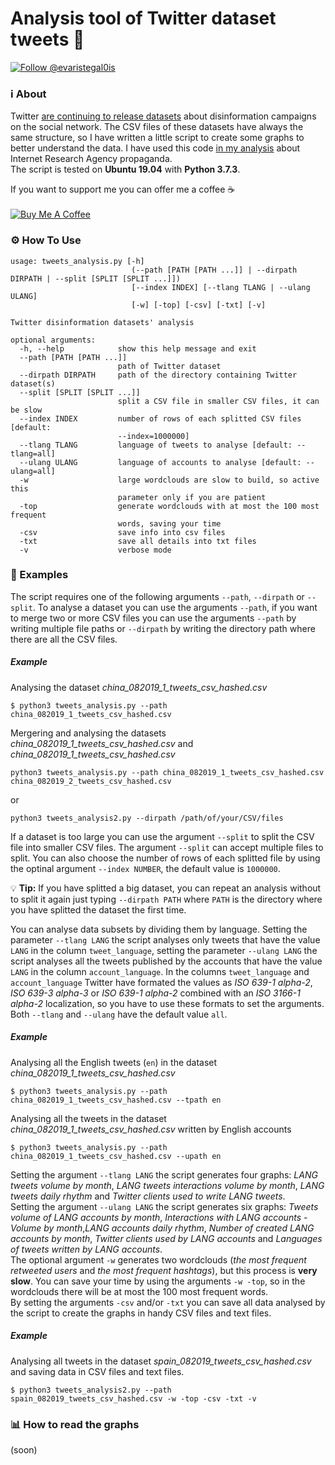 # Analysis tool of Twitter dataset tweets 🦆

<a href="https://twitter.com/intent/follow?screen_name=evaristegal0is"><img src="https://img.shields.io/twitter/follow/evaristegal0is?style=social" alt="Follow @evaristegal0is"></a>

### ℹ️ About

Twitter [are continuing to release datasets](https://blog.twitter.com/en_us/topics/company/2019/info-ops-disclosure-data-september-2019.html) about disinformation campaigns on the social network. The CSV files of these datasets have always the same structure, so I have written a little script to create some graphs to better understand the data. I have used this code [in my analysis](https://www.gubello.me/blog/about-iran-and-ira-twitter-datasets-for-fun-part-iii/) about Internet Research Agency propaganda.</br>
The script is tested on **Ubuntu 19.04** with **Python 3.7.3**.</br>

If you want to support me you can offer me a coffee ☕</br></br>
<a href="https://www.buymeacoffee.com/gubello" target="_blank"><img src="https://bmc-cdn.nyc3.digitaloceanspaces.com/BMC-button-images/custom_images/orange_img.png" alt="Buy Me A Coffee" style="height: auto !important;width: auto !important;" ></a>

### ⚙️ How To Use

```
usage: tweets_analysis.py [-h]
                           (--path [PATH [PATH ...]] | --dirpath DIRPATH | --split [SPLIT [SPLIT ...]])
                           [--index INDEX] [--tlang TLANG | --ulang ULANG]
                           [-w] [-top] [-csv] [-txt] [-v]

Twitter disinformation datasets' analysis

optional arguments:
  -h, --help            show this help message and exit
  --path [PATH [PATH ...]]
                        path of Twitter dataset
  --dirpath DIRPATH     path of the directory containing Twitter dataset(s)
  --split [SPLIT [SPLIT ...]]
                        split a CSV file in smaller CSV files, it can be slow
  --index INDEX         number of rows of each splitted CSV files [default:
                        --index=1000000]
  --tlang TLANG         language of tweets to analyse [default: --tlang=all]
  --ulang ULANG         language of accounts to analyse [default: --ulang=all]
  -w                    large wordclouds are slow to build, so active this
                        parameter only if you are patient
  -top                  generate wordclouds with at most the 100 most frequent
                        words, saving your time
  -csv                  save info into csv files
  -txt                  save all details into txt files
  -v                    verbose mode
  ```

### 📝 Examples

The script requires one of the following arguments `--path`, `--dirpath` or `--split`. To analyse a dataset you can use the arguments `--path`, if you want to merge two or more CSV files you can use the arguments `--path` by writing multiple file paths or `--dirpath` by writing the directory path where there are all the CSV files.

##### Example

Analysing the dataset *china_082019_1_tweets_csv_hashed.csv*

`$ python3 tweets_analysis.py --path china_082019_1_tweets_csv_hashed.csv`

Mergering and analysing the datasets *china_082019_1_tweets_csv_hashed.csv* and *china_082019_1_tweets_csv_hashed.csv*

`python3 tweets_analysis.py --path china_082019_1_tweets_csv_hashed.csv china_082019_2_tweets_csv_hashed.csv`

or

`python3 tweets_analysis2.py --dirpath /path/of/your/CSV/files`

If a dataset is too large you can use the argument ``--split`` to split the CSV file into smaller CSV files. The argument ``--split`` can accept multiple files to split. You can also choose the number of rows of each splitted file by using the optinal argument ``--index NUMBER``, the default value is `1000000`.

💡 **Tip:** If you have splitted a big dataset, you can repeat an analysis without to split it again just typing `--dirpath PATH` where `PATH` is the directory where you have splitted the dataset the first time.

You can analyse data subsets by dividing them by language. Setting the parameter `--tlang LANG` the script analyses only tweets that have the value `LANG` in the column `tweet_language`, setting the parameter `--ulang LANG` the script analyses all the tweets published by the accounts that have the value `LANG` in the column `account_language`. In the columns `tweet_language` and `account_language` Twitter have formated the values as *ISO 639-1 alpha-2*, *ISO 639-3 alpha-3* or *ISO 639-1 alpha-2* combined with an *ISO 3166-1 alpha-2* localization, so you have to use these formats to set the arguments. Both `--tlang` and `--ulang` have the default value `all`.

##### Example

Analysing all the English tweets (`en`) in the dataset *china_082019_1_tweets_csv_hashed.csv*

`$ python3 tweets_analysis.py --path china_082019_1_tweets_csv_hashed.csv --tpath en`

Analysing all the tweets in the dataset *china_082019_1_tweets_csv_hashed.csv* written by English accounts

`$ python3 tweets_analysis.py --path china_082019_1_tweets_csv_hashed.csv --upath en`

Setting the argument `--tlang LANG` the script generates four graphs: *LANG tweets volume by month*, *LANG tweets interactions volume by month*, *LANG tweets daily rhythm* and *Twitter clients used to write LANG tweets*.</br>
Setting the argument `--ulang LANG` the script generates six graphs: *Tweets volume of LANG accounts by month*, *Interactions with LANG accounts - Volume by month*,*LANG accounts daily rhythm*, *Number of created LANG accounts by month*, *Twitter clients used by LANG accounts* and *Languages of tweets written by LANG accounts*.</br>
The optional argument `-w` generates two wordclouds (*the most frequent retweeted users* and *the most frequent hashtags*), but this process is **very slow**. You can save your time by using the arguments `-w -top`, so in the wordclouds there will be at most the 100 most frequent words.</br>
By setting the arguments `-csv` and/or `-txt` you can save all data analysed by the script to create the graphs in handy CSV files and text files.

##### Example

Analysing all tweets in the dataset *spain_082019_tweets_csv_hashed.csv* and saving data in CSV files and text files.

`$ python3 tweets_analysis2.py --path spain_082019_tweets_csv_hashed.csv -w -top -csv -txt -v`

### 📊 How to read the graphs

(soon)

